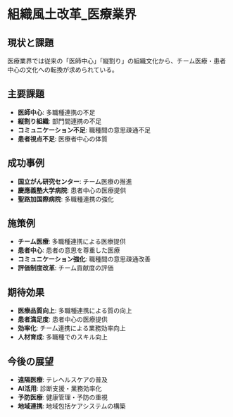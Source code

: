 # 組織風土改革_医療業界

## 現状と課題
医療業界では従来の「医師中心」「縦割り」の組織文化から、チーム医療・患者中心の文化への転換が求められている。

## 主要課題
- **医師中心**: 多職種連携の不足
- **縦割り組織**: 部門間連携の不足
- **コミュニケーション不足**: 職種間の意思疎通不足
- **患者視点不足**: 医療者中心の体質

## 成功事例
- **国立がん研究センター**: チーム医療の推進
- **慶應義塾大学病院**: 患者中心の医療提供
- **聖路加国際病院**: 多職種連携の強化

## 施策例
- **チーム医療**: 多職種連携による医療提供
- **患者中心**: 患者の意思を尊重した医療
- **コミュニケーション強化**: 職種間の意思疎通改善
- **評価制度改革**: チーム貢献度の評価

## 期待効果
- **医療品質向上**: 多職種連携による質の向上
- **患者満足度**: 患者中心の医療提供
- **効率化**: チーム連携による業務効率向上
- **人材育成**: 多職種でのスキル向上

## 今後の展望
- **遠隔医療**: テレヘルスケアの普及
- **AI活用**: 診断支援・業務効率化
- **予防医療**: 健康管理・予防の重視
- **地域連携**: 地域包括ケアシステムの構築 